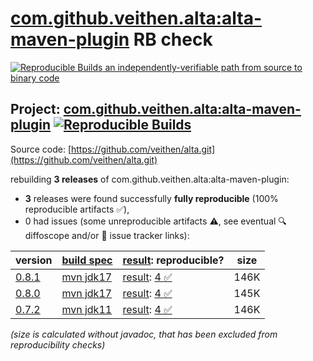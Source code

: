 [com.github.veithen.alta:alta-maven-plugin](https://central.sonatype.com/artifact/com.github.veithen.alta/alta-maven-plugin/versions) RB check
=======

[![Reproducible Builds](https://reproducible-builds.org/images/logos/rb.svg) an independently-verifiable path from source to binary code](https://reproducible-builds.org/)

## Project: [com.github.veithen.alta:alta-maven-plugin](https://central.sonatype.com/artifact/com.github.veithen.alta/alta-maven-plugin/versions) [![Reproducible Builds](https://img.shields.io/endpoint?url=https://raw.githubusercontent.com/jvm-repo-rebuild/reproducible-central/master/content/com/github/veithen/alta/badge.json)](https://github.com/jvm-repo-rebuild/reproducible-central/blob/master/content/com/github/veithen/alta/README.md)

Source code: [https://github.com/veithen/alta.git](https://github.com/veithen/alta.git)

rebuilding **3 releases** of com.github.veithen.alta:alta-maven-plugin:
- **3** releases were found successfully **fully reproducible** (100% reproducible artifacts :white_check_mark:),
- 0 had issues (some unreproducible artifacts :warning:, see eventual :mag: diffoscope and/or :memo: issue tracker links):

| version | [build spec](/BUILDSPEC.md) | [result](https://reproducible-builds.org/docs/jvm/): reproducible? | size |
| -- | --------- | ------ | -- |
| [0.8.1](https://central.sonatype.com/artifact/com.github.veithen.alta/alta-maven-plugin/0.8.1/pom) | [mvn jdk17](alta-maven-plugin-0.8.1.buildspec) | [result](alta-maven-plugin-0.8.1.buildinfo): [4 :white_check_mark: ](alta-maven-plugin-0.8.1.buildcompare) | 146K |
| [0.8.0](https://central.sonatype.com/artifact/com.github.veithen.alta/alta-maven-plugin/0.8.0/pom) | [mvn jdk17](alta-maven-plugin-0.8.0.buildspec) | [result](alta-maven-plugin-0.8.0.buildinfo): [4 :white_check_mark: ](alta-maven-plugin-0.8.0.buildcompare) | 145K |
| [0.7.2](https://central.sonatype.com/artifact/com.github.veithen.alta/alta-maven-plugin/0.7.2/pom) | [mvn jdk11](alta-maven-plugin-0.7.2.buildspec) | [result](alta-maven-plugin-0.7.2.buildinfo): [4 :white_check_mark: ](alta-maven-plugin-0.7.2.buildcompare) | 146K |

<i>(size is calculated without javadoc, that has been excluded from reproducibility checks)</i>
